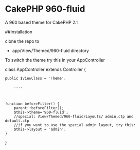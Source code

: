 # CakePHP 960-fluid

A 960 based theme for CakePHP 2.1

##Installation


clone the repo to  
 * app/View/Themed/960-fluid directory


To switch the theme try this in your AppController




 class AppController extends Controller {

	public $viewClass = 'Theme';

		....



	function beforeFilter() {
		parent::beforeFilter();		
		$this->theme='960-fluid';		
		//special: View/Themed/960-fluid/Layouts/ admin.ctp and default.ctp
		//if you want to use the special admin layout, try this:
		$this->layout = 'admin';
	}
 } 
